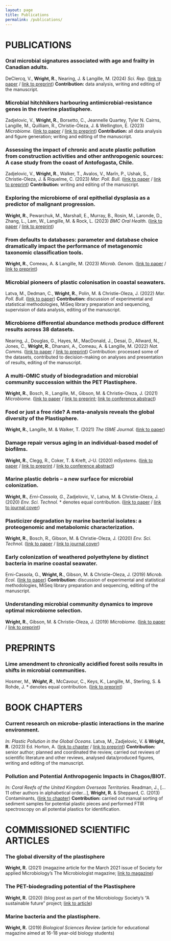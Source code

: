 ```yaml
---
layout: page
title: Publications
permalink: /publications/
---
```


# PUBLICATIONS

### Oral microbial signatures associated with age and frailty in Canadian adults.
DeClercq, V., **Wright, R.**, Nearing, J. & Langille, M. (2024) *Sci. Rep.* ([link to paper](https://doi.org/10.1038/s41598-024-60409-8) / [link to preprint](https://www.researchsquare.com/article/rs-3760138/v1))
**Contribution:** data analysis, writing and editing of the manuscript.

### Microbial hitchhikers harbouring antimicrobial-resistance genes in the riverine plastisphere.
Zadjelovic, V., **Wright, R.**, Borsetto, C., Jeannelle Quartey, Tyler N. Cairns, Langille, M., Quilliam, R., Christie-Oleza, J. & Wellington, E. (2023)  *Microbiome.* ([link to paper](https://microbiomejournal.biomedcentral.com/articles/10.1186/s40168-023-01662-3) / [link to preprint](https://www.researchsquare.com/article/rs-2886255/v1))
**Contribution:** all data analysis and figure generation; writing and editing of the manuscript.

### Assessing the impact of chronic and acute plastic pollution from construction activities and other anthropogenic sources: A case study from the coast of Antofogasta, Chile.
Zadjelovic, V., **Wright, R.**, Walker, T., Avalos, V., Marîn, P., Ushak, S., Christie-Oleza, J. & Riquelme, C. (2023) *Mar. Poll. Bull.* ([link to paper](https://doi.org/10.1016/j.marpolbul.2023.115510) / [link to preprint](http://dx.doi.org/10.2139/ssrn.4489230))
**Contribution:** writing and editing of the manuscript.

### Exploring the microbiome of oral epithelial dysplasia as a predictor of malignant progression. 
**Wright, R.**, Pewarchuk, M., Marshall, E., Murray, B., Rosin, M., Laronde, D., Zhang, L., Lam, W., Langille, M. & Rock, L. (2023) *BMC Oral Health.* ([link to paper](https://bmcoralhealth.biomedcentral.com/articles/10.1186/s12903-023-02911-5) / [link to preprint](https://www.researchsquare.com/article/rs-2129013/v1))

### From defaults to databases: parameter and database choice dramatically impact the performance of metagenomic taxonomic classification tools.
**Wright, R.**, Comeau, A. & Langille, M. (2023) *Microb. Genom.* ([link to paper](https://www.microbiologyresearch.org/content/journal/mgen/10.1099/mgen.0.000949) / [link to preprint](https://www.biorxiv.org/content/10.1101/2022.04.27.489753v1))

### Microbial pioneers of plastic colonisation in coastal seawaters. 
Latva, M., Dedman, C., **Wright, R.**, Polin, M. & Christie-Oleza, J. (2022) *Mar. Poll. Bull.* ([link to paper](https://doi.org/10.1016/j.marpolbul.2022.113701))
**Contribution:** discussion of experimental and statistical methodologies, MiSeq library preparation and sequencing, supervision of data analysis, editing of the manuscript.

### Microbiome differential abundance methods produce different results across 38 datasets. 
Nearing, J., Douglas, G., Hayes, M., MacDonald, J., Desai, D., Allward, N., Jones, C., **Wright, R.**, Dhanani, A., Comeau, A. & Langille, M. (2022) *Nat. Comms.* ([link to paper](https://doi.org/10.1038/s41467-022-28034-z) / [link to preprint](https://www.biorxiv.org/content/10.1101/2021.05.10.443486v1))
Contribution: processed some of the datasets, contributed to decision-making on analyses and presentation of results, editing of the manuscript.

### A multi-OMIC study of biodegradation and microbial community succession within the PET Plastisphere. 
**Wright, R.**, Bosch, R., Langille, M., Gibson, M. & Christie-Oleza, J. (2021) *Microbiome.* ([link to paper](https://microbiomejournal.biomedcentral.com/articles/10.1186/s40168-021-01054-5) / [link to preprint](https://doi.org/10.21203/rs.3.rs-104576/v1); [link to conference abstract](https://doi.org/10.1099/acmi.ac2019.po0168))

### Food or just a free ride? A meta-analysis reveals the global diversity of the Plastisphere.
**Wright, R.**, Langille, M. & Walker, T. (2021) *The ISME Journal.* ([link to paper](https://doi.org/10.1038/s41396-020-00814-9))

### Damage repair versus aging in an individual-based model of biofilms.
**Wright, R.**, Clegg, R., Coker, T. & Kreft, J-U. (2020) *mSystems.* ([link to paper](https://doi.org/10.1128/mSystems.00018-20) / [link to preprint](https://www.biorxiv.org/content/10.1101/2020.01.08.899740v1) / [link to conference abstract](https://www.microbiologyresearch.org/content/journal/acmi/10.1099/acmi.ac2019.po0205))

### Marine plastic debris – a new surface for microbial colonization. 
**Wright, R.***, Erni-Cassola, G.*, Zadjelovic, V., Latva, M. & Christie-Oleza, J. (2020) *Env. Sci. Technol.* * denotes equal contribution. ([link to paper](https://doi.org/10.1021/acs.est.0c02305) / [link to journal cover](https://pubs.acs.org/toc/esthag/54/19))

### Plasticizer degradation by marine bacterial isolates: a proteogenomic and metabolomic characterization. 
**Wright, R.**, Bosch, R., Gibson, M. & Christie-Oleza, J. (2020) *Env. Sci. Technol.* ([link to paper](https://pubs.acs.org/doi/10.1021/acs.est.9b05228) / [link to journal cover](https://pubs.acs.org/toc/esthag/54/4))

### Early colonization of weathered polyethylene by distinct bacteria in marine coastal seawater. 
Erni-Cassola, G., **Wright, R.**, Gibson, M. & Christie-Oleza, J. (2019) *Microb. Ecol.* ([link to paper](https://link.springer.com/article/10.1007/s00248-019-01424-5))
**Contribution:** discussion of experimental and statistical methodologies, MiSeq library preparation and sequencing, editing of the manuscript.

### Understanding microbial community dynamics to improve optimal microbiome selection.
**Wright, R.**, Gibson, M. & Christie-Oleza, J. (2019) *Microbiome.* ([link to paper](https://microbiomejournal.biomedcentral.com/articles/10.1186/s40168-019-0702-x) / [link to preprint](https://doi.org/10.1101/474742))

# PREPRINTS

### Lime amendment to chronically acidified forest soils results in shifts in microbial communities.
Hosmer, M.*, **Wright, R.***, McCavour, C., Keys, K., Langille, M., Sterling, S. & Rohde, J. * denotes equal contribution. ([link to preprint](https://doi.org/10.21203/rs.3.rs-3876773/v1))

# BOOK CHAPTERS

### Current research on microbe-plastic interactions in the marine environment. 
*In: Plastic Pollution in the Global Oceans.*
Latva, M., Zadjelovic, V. & **Wright, R.** (2023) Ed. Horton, A. ([link to chapter](https://doi.org/10.1142/9789811259111_0011) / [link to preprint](https://www.preprints.org/manuscript/202107.0273/v1))
**Contribution:** senior author; planned and coordinated the review, carried out reviews of scientific literature and other reviews, analysed data/produced figures, writing and editing of the manuscript.

### Pollution and Potential Anthropogenic Impacts in Chagos/BIOT.
*In: Coral Reefs of the United Kingdom Overseas Territories.*
Readman, J., […11 other authors in alphabetical order…], **Wright, R.** & Sheppard, C. (2013) Contaminants, ([link to chapter](https://link.springer.com/chapter/10.1007/978-94-007-5965-7_21))
**Contribution:** carried out manual sorting of sediment samples for potential plastic pieces and performed FTIR spectroscopy on all potential plastics for identification.

# COMMISSIONED SCIENTIFIC ARTICLES

### The global diversity of the plastisphere
**Wright, R.** (2021)  (magazine article for the March 2021 issue of Society for applied Microbiology’s The Microbiologist magazine; [link to magazine](https://sfam.org.uk/knowledge/microbiologist-magazine.html))

### The PET-biodegrading potential of the Plastisphere
**Wright, R.** (2020) (blog post as part of the Microbiology Society’s “A sustainable future” project; [link to article](https://microbiologysociety.org/our-work/75th-anniversary-a-sustainable-future/circular-economy/circular-economy-case-studies/the-pet-biodegrading-potential-of-the-plastisphere.html))

### Marine bacteria and the plastisphere. 
**Wright, R.** (2019) *Biological Sciences Review* (article for educational magazine aimed at 16-18 year-old biology students)

